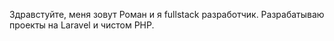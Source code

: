 Здравстуйте, меня зовут Роман и я fullstack разработчик.
Разрабатываю проекты на Laravel  и чистом PHP.
<!---
Rom4ik323/Rom4ik323 is a ✨ special ✨ repository because its `README.md` (this file) appears on your GitHub profile.
You can click the Preview link to take a look at your changes.
--->
